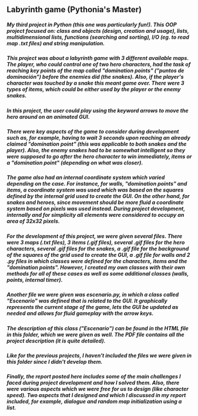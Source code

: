 ## Labyrinth game (Pythonia's Master)

##### My third project in Python (this one was particularly fun!). This OOP project focused on: class and objects (design, creation and usage), lists, multidimensional lists, functions (searching and sorting), I/O (eg. to read map .txt files) and string manipulation.

##### This project was about a labyrinth game with 3 different available maps. The player, who could control one of two hero characters, had the task of reaching key points of the map called "domination points" ("puntos de dominación") before the enemies did (the snakes). Also, if the player's character was touched by a snake this meant game over. There were 3 types of items, which could be either used by the player or the enemy snakes.

##### In this project, the user could play using the keyword arrows to move the hero around on an animated GUI. 

##### There were key aspects of the game to consider during development such as, for example, having to wait 3 seconds upon reaching an already claimed "domination point" (this was applicable to both snakes and the player). Also, the enemy snakes had to be somewhat intelligent so they were supposed to go after the hero character to win immediately, items or a "domination point" (depending on what was closer). 

##### The game also had an internal coordinate system which varied depending on the case. For instance, for walls, "domination points" and items, a coordinate system was used which was based on the squares defined by the internal grid used to create the GUI. On the other hand, for snakes and heroes, since movement should be more fluid a coordinate system based on pixels was used instead. During project development, internally and for simplicity all elements were considered to occupy an area of 32x32 pixels.

##### For the development of this project, we were given several files. There were 3 maps (.txt files), 3 items (.gif files), several .gif files for the hero characters, several .gif files for the snakes, a .gif file for the background of the squares of the grid used to create the GUI, a .gif file for walls and 2 .py files in which classes were defined for the characters, items and the "domination points". However, I created my own classes with their own methods for all of these cases as well as some additional classes (walls, points, internal timer).   

##### Another file we were given was escenario.py, in which a class called "Escenario" was defined that is related to the GUI. It graphically represents the current stage of the game, lets the GUI be updated as needed and allows for fluid gameplay with the arrow keys. 

##### The description of this class ("Escenario") can be found in the HTML file in this folder, which we were given as well. The PDF file contains all the project description (it is quite detailed).

##### Like for the previous projects, I haven't included the files we were given in this folder since I didn't develop them.

##### Finally, the report posted here includes some of the main challenges I faced during project development and how I solved them. Also, there were various aspects which we were free for us to design (like character speed). Two aspects that I designed and which I discussed in my report included, for example, dialogue and random map initialization using a list.